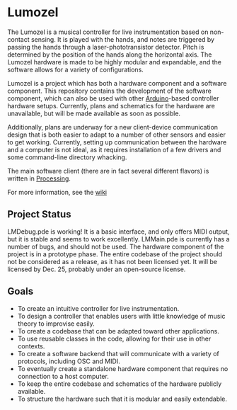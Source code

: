 Lumozel
=======

The Lumozel is a musical controller for live instrumentation based on non-contact sensing. It is played with the hands, and notes are triggered by passing the hands through a laser-phototransistor detector. Pitch is determined by the position of the hands along the horizontal axis. The Lumozel hardware is made to be highly modular and expandable, and the software allows for a variety of configurations.

Lumozel is a project which has both a hardware component and a software component. This repository contains the development of the software component, which can also be used with other [Arduino](http://www.arduino.cc/)-based controller hardware setups. Currently, plans and schematics for the hardware are unavailable, but will be made available as soon as possible.

Additionally, plans are underway for a new client-device communication design that is both easier to adapt to a number of other sensors and easier to get working. Currently, setting up communication between the hardware and a computer  is not ideal, as it requires installation of a few drivers and some command-line directory whacking.

The main software client (there are in fact several different flavors) is written in [Processing](http://processing.org/).

For more information, see the [wiki](http://github.com/ayoungblood/lumozel/wiki)

Project Status
------

LMDebug.pde is working! It is a basic interface, and only offers MIDI output, but it is stable and seems to work excellently.
LMMain.pde is currently has a number of bugs, and should not be used.
The hardware component of the project is in a prototype phase.
The entire codebase of the project should not be considered as a release, as it has not been licensed yet. It will be licensed by Dec. 25, probably under an open-source license.

Goals
-----

* To create an intuitive controller for live instrumentation.
* To design a controller that enables users with little knowledge of music theory to improvise easily.
* To create a codebase that can be adapted toward other applications.
* To use reusable classes in the code, allowing for their use in other contexts.
* To create a software backend that will communicate with a variety of protocols, including OSC and MIDI.
* To eventually create a standalone hardware component that requires no connection to a host computer.
* To keep the entire codebase and schematics of the hardware publicly available.
* To structure the hardware such that it is modular and easily extendable.
